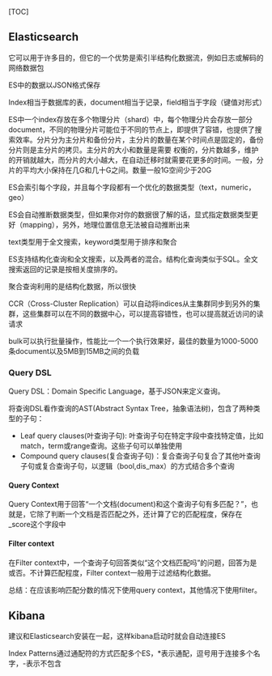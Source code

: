 [TOC]

## Elasticsearch

它可以用于许多目的，但它的一个优势是索引半结构化数据流，例如日志或解码的网络数据包

ES中的数据以JSON格式保存

Index相当于数据库的表，document相当于记录，field相当于字段（键值对形式）

ES中一个index存放在多个物理分片（shard）中，每个物理分片会存放一部分document，不同的物理分片可能位于不同的节点上，即提供了容错，也提供了搜索效率。分片分为主分片和备份分片，主分片的数量在某个时间点是固定的，备份分片则是主分片的拷贝。主分片的大小和数量是需要 权衡的，分片数越多，维护的开销就越大，而分片的大小越大，在自动迁移时就需要花更多的时间。一般，分片的平均大小保持在几G和几十G之间。数量一般1G空间少于20G

ES会索引每个字段，并且每个字段都有一个优化的数据类型（text，numeric，geo）

ES会自动推断数据类型，但如果你对你的数据很了解的话，显式指定数据类型更好（mapping），另外，地理位置信息无法被自动推断出来

text类型用于全文搜索，keyword类型用于排序和聚合

ES支持结构化查询和全文搜索，以及两者的混合。结构化查询类似于SQL。全文搜索返回的记录是按相关度排序的。

聚合查询利用的是结构化数据，所以很快

CCR（Cross-Cluster Replication）可以自动将indices从主集群同步到另外的集群，这些集群可以在不同的数据中心，可以提高容错性，也可以提高就近访问的读请求

bulk可以执行批量操作，性能比一个一个执行效果好，最佳的数量为1000-5000条document以及5MB到15MB之间的负载



### Query DSL

Query DSL：Domain Specific Language，基于JSON来定义查询。

将查询DSL看作查询的AST(Abstract Syntax Tree，抽象语法树)，包含了两种类型的子句：

- Leaf query clauses(叶查询子句): 叶查询子句在特定字段中查找特定值，比如match，term或range查询。这些子句可以单独使用
- Compound query clauses(复合查询子句)：复合查询子句复合了其他叶查询子句或复合查询子句，以逻辑（bool,dis_max）的方式结合多个查询

#### Query Context

 Query Context用于回答“一个文档(document)和这个查询子句有多匹配？”，也就是，它除了判断一个文档是否匹配之外，还计算了它的匹配程度，保存在_score这个字段中

#### Filter context

在Filter context中，一个查询子句回答类似“这个文档匹配吗”的问题，回答为是或否。不计算匹配程度，Filter context一般用于过滤结构化数据。

总结：在应该影响匹配分数的情况下使用query context，其他情况下使用filter。

## Kibana

建议和Elasticsearch安装在一起，这样kibana启动时就会自动连接ES

Index Patterns通过通配符的方式匹配多个ES，*表示通配，逗号用于连接多个名字，-表示不包含

